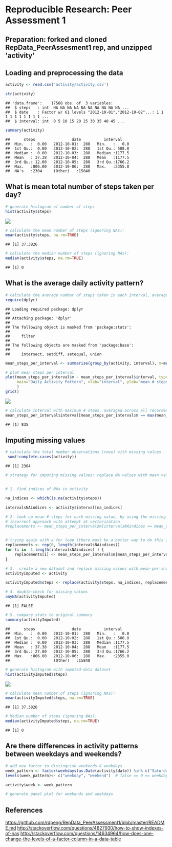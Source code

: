 # Reproducible Research: Peer Assessment 1


## Preparation: forked and cloned RepData_PeerAssesment1 rep, and unzipped 'activity'

## Loading and preprocessing the data


```r
activity <- read.csv('activity/activity.csv')

str(activity)
```

```
## 'data.frame':	17568 obs. of  3 variables:
##  $ steps   : int  NA NA NA NA NA NA NA NA NA NA ...
##  $ date    : Factor w/ 61 levels "2012-10-01","2012-10-02",..: 1 1 1 1 1 1 1 1 1 1 ...
##  $ interval: int  0 5 10 15 20 25 30 35 40 45 ...
```

```r
summary(activity)
```

```
##      steps                date          interval     
##  Min.   :  0.00   2012-10-01:  288   Min.   :   0.0  
##  1st Qu.:  0.00   2012-10-02:  288   1st Qu.: 588.8  
##  Median :  0.00   2012-10-03:  288   Median :1177.5  
##  Mean   : 37.38   2012-10-04:  288   Mean   :1177.5  
##  3rd Qu.: 12.00   2012-10-05:  288   3rd Qu.:1766.2  
##  Max.   :806.00   2012-10-06:  288   Max.   :2355.0  
##  NA's   :2304     (Other)   :15840
```



## What is mean total number of steps taken per day?

<!-- "For this part of the assignment, you can ignore the missing values in the dataset."[https://github.com/rdpeng/RepData_PeerAssessment1/blob/master/README.md]


### "Make a histogram of the total number of steps taken each day"[https://github.com/rdpeng/RepData_PeerAssessment1/blob/master/README.md]

###Calculate and report the mean and median total number of steps taken per day
 -->   
    

```r
# generate histogram of number of steps
hist(activity$steps)
```

![](PA1_template_files/figure-html/numberofsteps-1.png) 

```r
# calculate the mean number of steps (ignoring NAs):
mean(activity$steps, na.rm=TRUE)
```

```
## [1] 37.3826
```

```r
# calculate the median number of steps (ignoring NAs):
median(activity$steps, na.rm=TRUE)
```

```
## [1] 0
```


<!-- quoted from assignment
    Make a time series plot (i.e. type = "l") of the 5-minute interval (x-axis) and the average number of steps taken, averaged across all days (y-axis)

    Which 5-minute interval, on average across all the days in the dataset, contains the maximum number of steps? -->

## What is the average daily activity pattern?

```r
# calculate the average number of steps taken in each interval, averaged across all recorded days
require(dplyr)
```

```
## Loading required package: dplyr
## 
## Attaching package: 'dplyr'
## 
## The following object is masked from 'package:stats':
## 
##     filter
## 
## The following objects are masked from 'package:base':
## 
##     intersect, setdiff, setequal, union
```

```r
mean_steps_per_interval <- summarise(group_by(activity, interval), m=mean(steps, na.rm=TRUE))

# plot mean steps per interval
plot(mean_steps_per_interval$m ~ mean_steps_per_interval$interval, type="l",
     main="Daily Activity Pattern", xlab="interval", ylab="mean # steps (across all days)"
     )
grid()
```

![](PA1_template_files/figure-html/dailypattern-1.png) 

```r
# calculate interval with maximum # steps, averaged across all recorded days
mean_steps_per_interval$interval[mean_steps_per_interval$m == max(mean_steps_per_interval$m, na.rm=TRUE)]
```

```
## [1] 835
```

## Imputing missing values



```r
# calculate the total number observations (rows) with missing values
 sum(!complete.cases(activity))
```

```
## [1] 2304
```

```r
# strategy for imputing missing values: replace NA values with mean value for that interval


# 1. find indices of NAs in activity

na_indices <- which(is.na(activity$steps))

intervalsNAindices <- activity$interval[na_indices]

# 2. look up mean # steps for each missing value, by using the missing value's interval number
# incorrect approach with attempt at vectorization
#replacements <- mean_steps_per_interval$m[intervalsNAindices == mean_steps_per_interval$interval]


# trying again with a for loop (there must be a better way to do this in R, any suggestions?)
replacements <- rep(0, length(intervalsNAindices))
for (i in  1:length(intervalsNAindices) ) {
    replacements[i] <- mean_steps_per_interval$m[mean_steps_per_interval$interval == intervalsNAindices[i]]
}

# 3.  create a new dataset and replace missing values with mean-per-interval values
activityImputed <- activity

activityImputed$steps <- replace(activity$steps, na_indices, replacements)

# 4. double-check for missing values
anyNA(activityImputed)
```

```
## [1] FALSE
```

```r
# 5. compare stats to original summary
summary(activityImputed)
```

```
##      steps                date          interval     
##  Min.   :  0.00   2012-10-01:  288   Min.   :   0.0  
##  1st Qu.:  0.00   2012-10-02:  288   1st Qu.: 588.8  
##  Median :  0.00   2012-10-03:  288   Median :1177.5  
##  Mean   : 37.38   2012-10-04:  288   Mean   :1177.5  
##  3rd Qu.: 27.00   2012-10-05:  288   3rd Qu.:1766.2  
##  Max.   :806.00   2012-10-06:  288   Max.   :2355.0  
##                   (Other)   :15840
```

   

```r
# generate histogram with imputed-data dataset
hist(activityImputed$steps)
```

![](PA1_template_files/figure-html/numberofstepsimputed-1.png) 

```r
# calculate mean number of steps (ignoring NAs):
mean(activityImputed$steps, na.rm=TRUE)
```

```
## [1] 37.3826
```

```r
# Median number of steps (ignoring NAs):
median(activityImputed$steps, na.rm=TRUE)
```

```
## [1] 0
```

## Are there differences in activity patterns between weekdays and weekends?

```r
# add new factor to distinguish weekends & weekdays
week_pattern <- factor(weekdays(as.Date(activity$date)) %in% c("Saturday", "Sunday"))
levels(week_pattern)<- c("weekday", "weekend")  # false == 0 == weekday; true == 1 == weekend

activity$week <- week_pattern

# generate panel plot for weekends and weekdays
```

## References
https://github.com/rdpeng/RepData_PeerAssessment1/blob/master/README.md
 http://stackoverflow.com/questions/4827930/how-to-show-indexes-of-nas
 http://stackoverflow.com/questions/14634964/how-does-one-change-the-levels-of-a-factor-column-in-a-data-table





